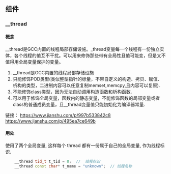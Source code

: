 


## 组件

### __thread

#### 概念
__thread是GCC内置的线程局部存储设施。_thread变量每一个线程有一份独立实体，各个线程的值互不干扰。可以用来修饰那些带有全局性且值可能变，但是又不值得用全局变量保护的变量。
1. __thread是GCC内置的线程局部存储设施
2. 只能修饰POD类型(类似整型指针的标量，不带自定义的构造、拷贝、赋值、析构的类型，二进制内容可以任意复制memset,memcpy,且内容可以复原).
3. 不能修饰class类型，因为无法自动调用构造函数和析构函数.
4. 可以用于修饰全局变量，函数内的静态变量，不能修饰函数的局部变量或者class的普通成员变量，且__thread变量值只能初始化为编译器常量.

链接：
https://www.jianshu.com/p/997b533842c8
https://www.jianshu.com/p/495ea7ce649b

#### 用处
使用了两个全局变量, 这样每个 thread 都有一份属于自己的全局变量, 作为线程标识.
```C++
    __thread tid_t t_tid = 0;  //  线程标识
    __thread const char* t_name = "unknown";  // 线程名称
```